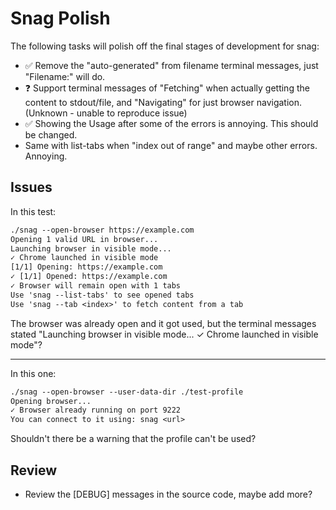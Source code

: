 # Snag Polish

The following tasks will polish off the final stages of development for snag:

- ✅ Remove the "auto-generated" from filename terminal messages, just "Filename:" will do.
- ❓ Support terminal messages of "Fetching" when actually getting the content to stdout/file, and "Navigating" for just browser navigation. (Unknown - unable to reproduce issue)
- ✅ Showing the Usage after some of the errors is annoying. This should be changed.
- Same with list-tabs when "index out of range" and maybe other errors. Annoying.

## Issues

In this test:

```txt
./snag --open-browser https://example.com
Opening 1 valid URL in browser...
Launching browser in visible mode...
✓ Chrome launched in visible mode
[1/1] Opening: https://example.com
✓ [1/1] Opened: https://example.com
✓ Browser will remain open with 1 tabs
Use 'snag --list-tabs' to see opened tabs
Use 'snag --tab <index>' to fetch content from a tab
```

The browser was already open and it got used, but the terminal messages stated "Launching browser in visible mode... ✓ Chrome launched in visible mode"?

---

In this one:

```txt
./snag --open-browser --user-data-dir ./test-profile
Opening browser...
✓ Browser already running on port 9222
You can connect to it using: snag <url>
```

Shouldn't there be a warning that the profile can't be used?

## Review

- Review the [DEBUG] messages in the source code, maybe add more?
